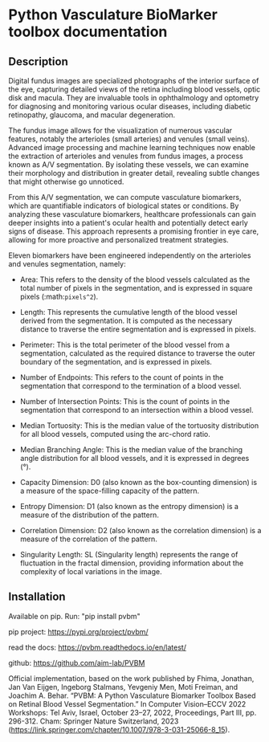 # Python Vasculature BioMarker toolbox documentation
    
## Description

Digital fundus images are specialized photographs of the interior surface of the eye, capturing detailed views of the retina including blood vessels, optic disk and macula. They are invaluable tools in ophthalmology and optometry for diagnosing and monitoring various ocular diseases, including diabetic retinopathy, glaucoma, and macular degeneration.

The fundus image allows for the visualization of numerous vascular features, notably the arterioles (small arteries) and venules (small veins). Advanced image processing and machine learning techniques now enable the extraction of arterioles and venules from fundus images, a process known as A/V segmentation. By isolating these vessels, we can examine their morphology and distribution in greater detail, revealing subtle changes that might otherwise go unnoticed.

From this A/V segmentation, we can compute vasculature biomarkers, which are quantifiable indicators of biological states or conditions. By analyzing these vasculature biomarkers, healthcare professionals can gain deeper insights into a patient's ocular health and potentially detect early signs of disease. This approach represents a promising frontier in eye care, allowing for more proactive and personalized treatment strategies.

Eleven biomarkers have been engineered independently on the arterioles and venules segmentation, namely: 

* Area: This refers to the density of the blood vessels calculated as the total number of pixels in the segmentation, and is expressed in square pixels (:math:`pixels^2`).

* Length: This represents the cumulative length of the blood vessel derived from the segmentation. It is computed as the necessary distance to traverse the entire segmentation and is expressed in pixels.

* Perimeter: This is the total perimeter of the blood vessel from a segmentation, calculated as the required distance to traverse the outer boundary of the segmentation, and is expressed in pixels.

* Number of Endpoints: This refers to the count of points in the segmentation that correspond to the termination of a blood vessel.

* Number of Intersection Points: This is the count of points in the segmentation that correspond to an intersection within a blood vessel.

* Median Tortuosity: This is the median value of the tortuosity distribution for all blood vessels, computed using the arc-chord ratio.

* Median Branching Angle: This is the median value of the branching angle distribution for all blood vessels, and it is expressed in degrees (°).

* Capacity Dimension: D0 (also known as the box-counting dimension) is a measure of the space-filling capacity of the pattern.

* Entropy Dimension: D1 (also known as the entropy dimension) is a measure of the distribution of the pattern.

* Correlation Dimension: D2 (also known as the correlation dimension) is a measure of the correlation of the pattern.

* Singularity Length: SL (Singularity length) represents the range of fluctuation in the fractal dimension, providing information about the complexity of local variations in the image.


## Installation

Available on pip. Run: "pip install pvbm"

pip project: https://pypi.org/project/pvbm/

read the docs: https://pvbm.readthedocs.io/en/latest/

github: https://github.com/aim-lab/PVBM


Official implementation, based on the work published by Fhima, Jonathan, Jan Van Eijgen, Ingeborg Stalmans, Yevgeniy Men, Moti Freiman, and Joachim A. Behar. “PVBM: A Python Vasculature Biomarker Toolbox Based on Retinal Blood Vessel Segmentation.” In Computer Vision–ECCV 2022 Workshops: Tel Aviv, Israel, October 23–27, 2022, Proceedings, Part III, pp. 296-312. Cham: Springer Nature Switzerland, 2023 (https://link.springer.com/chapter/10.1007/978-3-031-25066-8_15).
